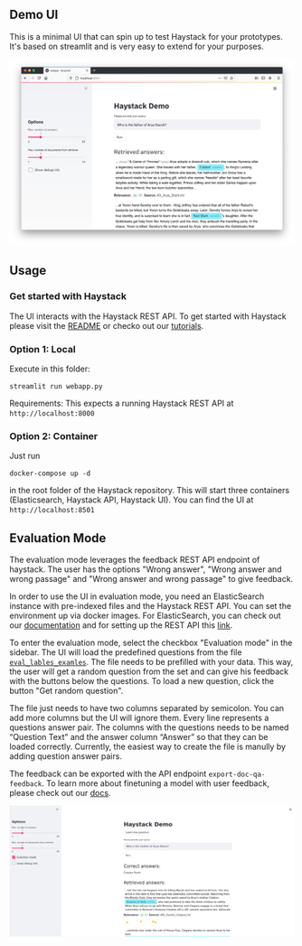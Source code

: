 ## Demo UI

This is a minimal UI that can spin up to test Haystack for your prototypes. It's based on streamlit and is very easy to extend for your purposes. 

![Screenshot](https://raw.githubusercontent.com/deepset-ai/haystack/master/docs/_src/img/streamlit_ui_screenshot.png)

## Usage

### Get started with Haystack

The UI interacts with the Haystack REST API. To get started with Haystack please visit the [README](https://github.com/deepset-ai/haystack/tree/master#key-components) or checko out our [tutorials](https://haystack.deepset.ai/tutorials/first-qa-system).

### Option 1: Local

Execute in this folder:
```
streamlit run webapp.py
```

Requirements: This expects a running Haystack REST API at `http://localhost:8000`

### Option 2: Container

Just run
```
docker-compose up -d
``` 
in the root folder of the Haystack repository. This will start three containers (Elasticsearch, Haystack API, Haystack UI).
You can find the UI at `http://localhost:8501`

## Evaluation Mode

The evaluation mode leverages the feedback REST API endpoint of haystack. The user has the options "Wrong answer", "Wrong answer and wrong passage" and "Wrong answer and wrong passage" to give feedback. 

In order to use the UI in evaluation mode, you need an ElasticSearch instance with pre-indexed files and the Haystack REST API. You can set the environment up via docker images. For ElasticSearch, you can check out our [documentation](https://haystack.deepset.ai/usage/document-store#initialisation) and for setting up the REST API this [link](https://github.com/deepset-ai/haystack/blob/master/README.md#7-rest-api).

To enter the evaluation mode, select the checkbox "Evaluation mode" in the sidebar. The UI will load the predefined questions from the file [`eval_lables_examles`](https://raw.githubusercontent.com/deepset-ai/haystack/master/ui/eval_labels_example.csv). The file needs to be prefilled with your data. This way, the user will get a random question from the set and can give his feedback with the buttons below the questions. To load a new question, click the button "Get random question". 

The file just needs to have two columns separated by semicolon. You can add more columns but the UI will ignore them. Every line represents a questions answer pair. The columns with the questions needs to be named “Question Text” and the answer column “Answer” so that they can be loaded correctly. Currently, the easiest way to create the file is manully by adding question answer pairs. 

The feedback can be exported with the API endpoint `export-doc-qa-feedback`. To learn more about finetuning a model with user feedback, please check out our [docs](https://haystack.deepset.ai/usage/domain-adaptation#user-feedback).

![Screenshot](https://raw.githubusercontent.com/deepset-ai/haystack/master/docs/_src/img/streamlit_ui_screenshot_eval_mode.png)